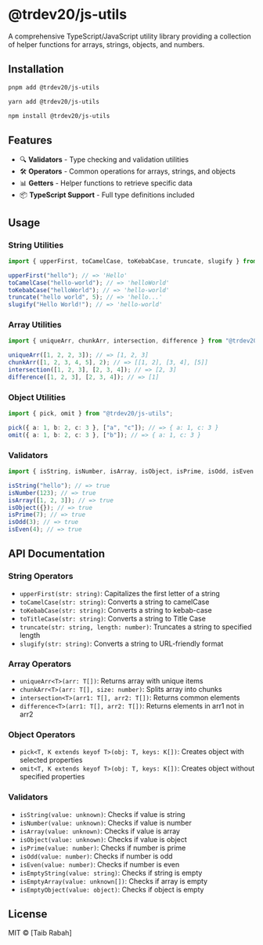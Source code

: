 # @trdev20/js-utils

A comprehensive TypeScript/JavaScript utility library providing a collection of helper functions for arrays, strings, objects, and numbers.

## Installation

```bash
pnpm add @trdev20/js-utils
```

```bash
yarn add @trdev20/js-utils
```

```bash
npm install @trdev20/js-utils
```

## Features

- 🔍 **Validators** - Type checking and validation utilities
- 🛠️ **Operators** - Common operations for arrays, strings, and objects
- 📊 **Getters** - Helper functions to retrieve specific data
- 📦 **TypeScript Support** - Full type definitions included

## Usage

### String Utilities

```typescript
import { upperFirst, toCamelCase, toKebabCase, truncate, slugify } from "@trdev20/js-utils";

upperFirst("hello"); // => 'Hello'
toCamelCase("hello-world"); // => 'helloWorld'
toKebabCase("helloWorld"); // => 'hello-world'
truncate("hello world", 5); // => 'hello...'
slugify("Hello World!"); // => 'hello-world'
```

### Array Utilities

```typescript
import { uniqueArr, chunkArr, intersection, difference } from "@trdev20/js-utils";

uniqueArr([1, 2, 2, 3]); // => [1, 2, 3]
chunkArr([1, 2, 3, 4, 5], 2); // => [[1, 2], [3, 4], [5]]
intersection([1, 2, 3], [2, 3, 4]); // => [2, 3]
difference([1, 2, 3], [2, 3, 4]); // => [1]
```

### Object Utilities

```typescript
import { pick, omit } from "@trdev20/js-utils";

pick({ a: 1, b: 2, c: 3 }, ["a", "c"]); // => { a: 1, c: 3 }
omit({ a: 1, b: 2, c: 3 }, ["b"]); // => { a: 1, c: 3 }
```

### Validators

```typescript
import { isString, isNumber, isArray, isObject, isPrime, isOdd, isEven } from "@trdev20/js-utils";

isString("hello"); // => true
isNumber(123); // => true
isArray([1, 2, 3]); // => true
isObject({}); // => true
isPrime(7); // => true
isOdd(3); // => true
isEven(4); // => true
```

## API Documentation

### String Operators

- `upperFirst(str: string)`: Capitalizes the first letter of a string
- `toCamelCase(str: string)`: Converts a string to camelCase
- `toKebabCase(str: string)`: Converts a string to kebab-case
- `toTitleCase(str: string)`: Converts a string to Title Case
- `truncate(str: string, length: number)`: Truncates a string to specified length
- `slugify(str: string)`: Converts a string to URL-friendly format

### Array Operators

- `uniqueArr<T>(arr: T[])`: Returns array with unique items
- `chunkArr<T>(arr: T[], size: number)`: Splits array into chunks
- `intersection<T>(arr1: T[], arr2: T[])`: Returns common elements
- `difference<T>(arr1: T[], arr2: T[])`: Returns elements in arr1 not in arr2

### Object Operators

- `pick<T, K extends keyof T>(obj: T, keys: K[])`: Creates object with selected properties
- `omit<T, K extends keyof T>(obj: T, keys: K[])`: Creates object without specified properties

### Validators

- `isString(value: unknown)`: Checks if value is string
- `isNumber(value: unknown)`: Checks if value is number
- `isArray(value: unknown)`: Checks if value is array
- `isObject(value: unknown)`: Checks if value is object
- `isPrime(value: number)`: Checks if number is prime
- `isOdd(value: number)`: Checks if number is odd
- `isEven(value: number)`: Checks if number is even
- `isEmptyString(value: string)`: Checks if string is empty
- `isEmptyArray(value: unknown[])`: Checks if array is empty
- `isEmptyObject(value: object)`: Checks if object is empty

## License

MIT © [Taib Rabah]
